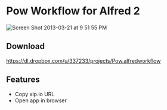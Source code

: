 # Pow Workflow for Alfred 2

![Screen Shot 2013-03-21 at 9 51 55 PM](https://f.cloud.github.com/assets/214616/285912/8ee3efee-922e-11e2-860a-abcae41f4b28.png)

## Download

https://dl.dropbox.com/u/337233/projects/Pow.alfredworkflow

## Features

* Copy xip.io URL
* Open app in browser
